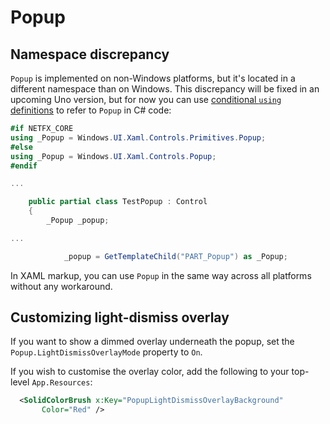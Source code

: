 # Popup

## Namespace discrepancy

`Popup` is implemented on non-Windows platforms, but it's located in a different namespace than on Windows. This discrepancy will be fixed in an upcoming Uno version, but for now you can use [conditional `using` definitions](../platform-specific-csharp.md) to refer to `Popup` in C# code:

```csharp
#if NETFX_CORE
using _Popup = Windows.UI.Xaml.Controls.Primitives.Popup;
#else
using _Popup = Windows.UI.Xaml.Controls.Popup;
#endif

...

    public partial class TestPopup : Control
    {
        _Popup _popup;

...

            _popup = GetTemplateChild("PART_Popup") as _Popup;
```

In XAML markup, you can use `Popup` in the same way across all platforms without any workaround.

## Customizing light-dismiss overlay

If you want to show a dimmed overlay underneath the popup, set the `Popup.LightDismissOverlayMode` property to `On`.

If you wish to customise the overlay color, add the following to your top-level `App.Resources`:

```xml
  <SolidColorBrush x:Key="PopupLightDismissOverlayBackground"
       Color="Red" />
```
